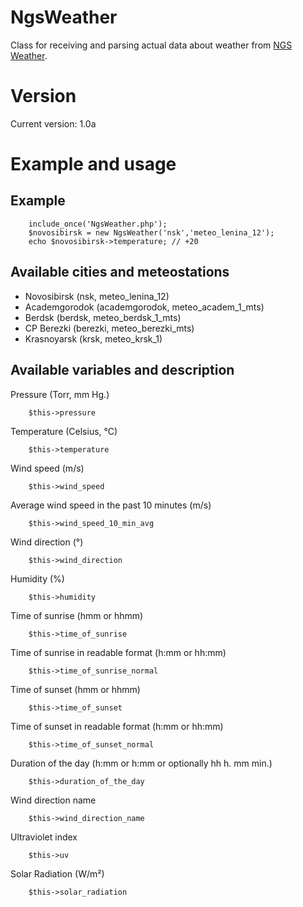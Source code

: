 # NgsWeather

Class for receiving and parsing actual data about weather from [NGS Weather](http://pogoda.ngs.ru/).

# Version

Current version: 1.0a

# Example and usage

## Example

		include_once('NgsWeather.php');
		$novosibirsk = new NgsWeather('nsk','meteo_lenina_12');
		echo $novosibirsk->temperature; // +20

## Available cities and meteostations

* Novosibirsk (nsk, meteo_lenina_12)
* Academgorodok (academgorodok, meteo_academ_1_mts)
* Berdsk (berdsk, meteo_berdsk_1_mts)
* CP Berezki (berezki, meteo_berezki_mts)
* Krasnoyarsk (krsk, meteo_krsk_1)

## Available variables and description

Pressure (Torr, mm Hg.)

		$this->pressure

Temperature (Celsius, °C)

		$this->temperature

Wind speed (m/s)

		$this->wind_speed

Average wind speed in the past 10 minutes (m/s)

		$this->wind_speed_10_min_avg

Wind direction (°)

		$this->wind_direction

Humidity (%)

		$this->humidity

Time of sunrise (hmm or hhmm)

		$this->time_of_sunrise

Time of sunrise in readable format (h:mm or hh:mm)

		$this->time_of_sunrise_normal

Time of sunset (hmm or hhmm)

		$this->time_of_sunset

Time of sunset in readable format (h:mm or hh:mm)

		$this->time_of_sunset_normal

Duration of the day (h:mm or h:mm or optionally hh h. mm min.)

		$this->duration_of_the_day

Wind direction name

		$this->wind_direction_name

Ultraviolet index

		$this->uv

Solar Radiation (W/m²)

		$this->solar_radiation
